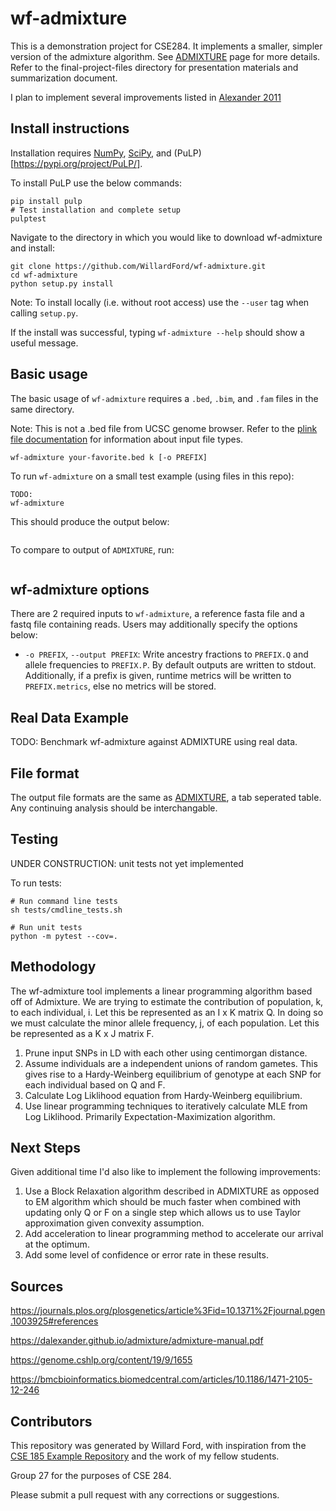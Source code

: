 # wf-admixture

This is a demonstration project for CSE284. It implements a smaller, simpler version of the admixture algorithm. See [ADMIXTURE](https://dalexander.github.io/admixture/index.html) page for more details. Refer to the final-project-files directory for presentation materials and summarization document.

I plan to implement several improvements listed in [Alexander 2011](https://bmcbioinformatics.biomedcentral.com/articles/10.1186/1471-2105-12-246)


## Install instructions

Installation requires [NumPy](https://numpy.org), [SciPy](https://scipy.org), and (PuLP)[https://pypi.org/project/PuLP/].

To install PuLP use the below commands:
```
pip install pulp
# Test installation and complete setup
pulptest
```

Navigate to the directory in which you would like to download wf-admixture and install:

```
git clone https://github.com/WillardFord/wf-admixture.git
cd wf-admixture
python setup.py install
```
Note: To install locally (i.e. without root access) use the `--user` tag when calling `setup.py`.

If the install was successful, typing `wf-admixture --help` should show a useful message.

## Basic usage

The basic usage of `wf-admixture` requires a `.bed`, `.bim`, and `.fam` files in the same directory.

Note: This is not a .bed file from UCSC genome browser. Refer to the [plink file documentation](https://www.cog-genomics.org/plink/1.9/formats#bed) for information about input file types.

```
wf-admixture your-favorite.bed k [-o PREFIX]
```

To run `wf-admixture` on a small test example (using files in this repo):
```
TODO:
wf-admixture 
```

This should produce the output below:
```

```

To compare to output of `ADMIXTURE`, run:
```

```

## wf-admixture options

There are 2 required inputs to `wf-admixture`, a reference fasta file and a fastq file containing reads. Users may additionally specify the options below:

* `-o PREFIX`, `--output PREFIX`: Write ancestry fractions to `PREFIX.Q` and allele frequencies to `PREFIX.P`. By default outputs are written to stdout. Additionally, if a prefix is given, runtime metrics will be written to `PREFIX.metrics`, else no metrics will be stored.

## Real Data Example

TODO:
Benchmark wf-admixture against ADMIXTURE using real data.

## File format

The output file formats are the same as [ADMIXTURE](https://dalexander.github.io/admixture/admixture-manual.pdf), a tab seperated table. Any continuing analysis should be interchangable.

## Testing

UNDER CONSTRUCTION: unit tests not yet implemented

To run tests:
```
# Run command line tests
sh tests/cmdline_tests.sh

# Run unit tests
python -m pytest --cov=.
```

## Methodology

The wf-admixture tool implements a linear programming algorithm based off of Admixture. We are trying to estimate the contribution of population, k, to each individual, i. Let this be represented as an I x K matrix Q. In doing so we must calculate the minor allele frequency, j, of each population. Let this be represented as a K x J matrix F.

1. Prune input SNPs in LD with each other using centimorgan distance.
2. Assume individuals are a independent unions of random gametes. This gives rise to a Hardy-Weinberg equilibrium of genotype at each SNP for each individual based on Q and F.
3. Calculate Log Liklihood equation from Hardy-Weinberg equilibrium.
4. Use linear programming techniques to iteratively calculate MLE from Log Liklihood. Primarily Expectation-Maximization algorithm.

## Next Steps

Given additional time I'd also like to implement the following improvements:

1. Use a Block Relaxation algorithm described in ADMIXTURE as opposed to EM algorithm which should be much faster when combined with updating only Q or F on a single step which allows us to use Taylor approximation given convexity assumption.
2. Add acceleration to linear programming method to accelerate our arrival at the optimum.
3. Add some level of confidence or error rate in these results.


## Sources

https://journals.plos.org/plosgenetics/article%3Fid=10.1371%2Fjournal.pgen.1003925#references

https://dalexander.github.io/admixture/admixture-manual.pdf

https://genome.cshlp.org/content/19/9/1655

https://bmcbioinformatics.biomedcentral.com/articles/10.1186/1471-2105-12-246

## Contributors

This repository was generated by Willard Ford, with inspiration from the [CSE 185 Example Repository](https://github.com/gymreklab/cse185-demo-project#readme) and the work of my fellow students.

Group 27 for the purposes of CSE 284.

Please submit a pull request with any corrections or suggestions.
